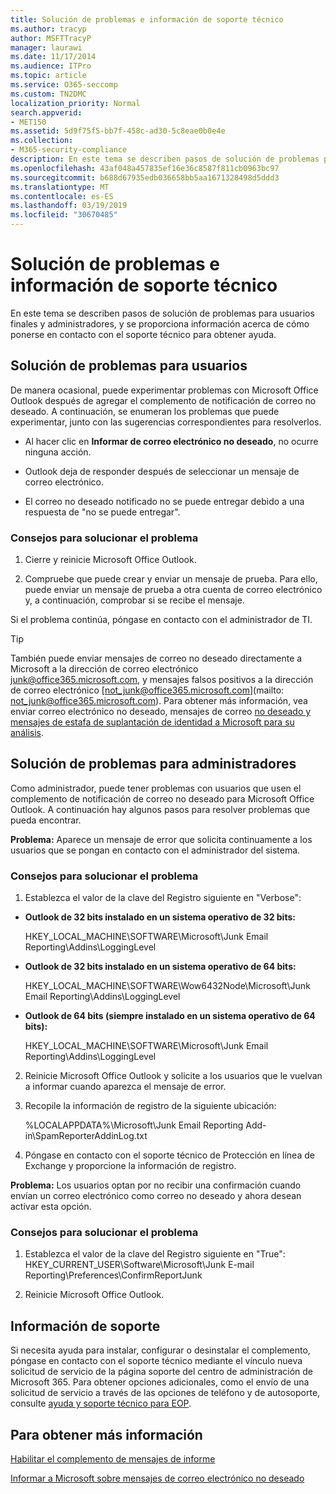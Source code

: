 ```yaml
---
title: Solución de problemas e información de soporte técnico
ms.author: tracyp
author: MSFTTracyP
manager: laurawi
ms.date: 11/17/2014
ms.audience: ITPro
ms.topic: article
ms.service: O365-seccomp
ms.custom: TN2DMC
localization_priority: Normal
search.appverid:
- MET150
ms.assetid: 5d9f75f5-bb7f-458c-ad30-5c8eae0b0e4e
ms.collection:
- M365-security-compliance
description: En este tema se describen pasos de solución de problemas para usuarios finales y administradores, y se proporciona información acerca de cómo ponerse en contacto con el soporte técnico para obtener ayuda.
ms.openlocfilehash: 43af048a457835ef16e36c8587f811cb0963bc97
ms.sourcegitcommit: b688d67935edb036658bb5aa1671328498d5ddd3
ms.translationtype: MT
ms.contentlocale: es-ES
ms.lasthandoff: 03/19/2019
ms.locfileid: "30670485"
---
```

# <a name="troubleshooting-and-support-information"></a>Solución de problemas e información de soporte técnico

En este tema se describen pasos de solución de problemas para usuarios finales y administradores, y se proporciona información acerca de cómo ponerse en contacto con el soporte técnico para obtener ayuda.
  
## <a name="troubleshooting-for-users"></a>Solución de problemas para usuarios

De manera ocasional, puede experimentar problemas con Microsoft Office Outlook después de agregar el complemento de notificación de correo no deseado. A continuación, se enumeran los problemas que puede experimentar, junto con las sugerencias correspondientes para resolverlos. 
  
- Al hacer clic en **Informar de correo electrónico no deseado**, no ocurre ninguna acción.
    
- Outlook deja de responder después de seleccionar un mensaje de correo electrónico.
    
- El correo no deseado notificado no se puede entregar debido a una respuesta de "no se puede entregar".
    
### <a name="troubleshooting-tip"></a>Consejos para solucionar el problema

1. Cierre y reinicie Microsoft Office Outlook.
    
2. Compruebe que puede crear y enviar un mensaje de prueba. Para ello, puede enviar un mensaje de prueba a otra cuenta de correo electrónico y, a continuación, comprobar si se recibe el mensaje.
    
Si el problema continúa, póngase en contacto con el administrador de TI.
  
> [!TIP]
> También puede enviar mensajes de correo no deseado directamente a Microsoft a la dirección de correo electrónico [junk@office365.microsoft.com](mailto:junk@office365.microsoft.com), y mensajes falsos positivos a la dirección de correo electrónico [not_junk@office365.microsoft.com](mailto: not_junk@office365.microsoft.com). Para obtener más información, vea enviar correo electrónico no deseado, mensajes de correo [no deseado y mensajes de estafa de suplantación de identidad a Microsoft para su análisis](submit-spam-non-spam-and-phishing-scam-messages-to-microsoft-for-analysis.md). 
  
## <a name="troubleshooting-for-administrators"></a>Solución de problemas para administradores

Como administrador, puede tener problemas con usuarios que usen el complemento de notificación de correo no deseado para Microsoft Office Outlook. A continuación hay algunos pasos para resolver problemas que pueda encontrar. 
  
 **Problema:** Aparece un mensaje de error que solicita continuamente a los usuarios que se pongan en contacto con el administrador del sistema. 
  
### <a name="troubleshooting-tip"></a>Consejos para solucionar el problema

1. Establezca el valor de la clave del Registro siguiente en "Verbose":
    
  - **Outlook de 32 bits instalado en un sistema operativo de 32 bits:**
    
    HKEY_LOCAL_MACHINE\SOFTWARE\Microsoft\Junk Email Reporting\Addins\LoggingLevel
    
  - **Outlook de 32 bits instalado en un sistema operativo de 64 bits:**
    
    HKEY_LOCAL_MACHINE\SOFTWARE\Wow6432Node\Microsoft\Junk Email Reporting\Addins\LoggingLevel
    
  - **Outlook de 64 bits (siempre instalado en un sistema operativo de 64 bits):**
    
    HKEY_LOCAL_MACHINE\SOFTWARE\Microsoft\Junk Email Reporting\Addins\LoggingLevel
    
2. Reinicie Microsoft Office Outlook y solicite a los usuarios que le vuelvan a informar cuando aparezca el mensaje de error.
    
3. Recopile la información de registro de la siguiente ubicación: 
    
    %LOCALAPPDATA%\Microsoft\Junk Email Reporting Add-in\SpamReporterAddinLog.txt
    
4. Póngase en contacto con el soporte técnico de Protección en línea de Exchange y proporcione la información de registro. 
    
 **Problema:** Los usuarios optan por no recibir una confirmación cuando envían un correo electrónico como correo no deseado y ahora desean activar esta opción. 
  
### <a name="troubleshooting-tip"></a>Consejos para solucionar el problema

1. Establezca el valor de la clave del Registro siguiente en "True": HKEY_CURRENT_USER\Software\Microsoft\Junk E-mail Reporting\Preferences\ConfirmReportJunk
    
2. Reinicie Microsoft Office Outlook.
    
## <a name="support-information"></a>Información de soporte

Si necesita ayuda para instalar, configurar o desinstalar el complemento, póngase en contacto con el soporte técnico mediante el vínculo nueva solicitud de servicio de la página soporte del centro de administración de Microsoft 365. Para obtener opciones adicionales, como el envío de una solicitud de servicio a través de las opciones de teléfono y de autosoporte, consulte [ayuda y soporte técnico para EOP](eop/help-and-support-for-eop.md).
  
## <a name="for-more-information"></a>Para obtener más información

[Habilitar el complemento de mensajes de informe](https://support.office.com/article/4250c4bc-6102-420b-9e0a-a95064837676)
  
[Informar a Microsoft sobre mensajes de correo electrónico no deseado](report-junk-email-messages-to-microsoft.md)
  

